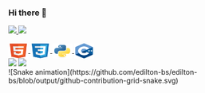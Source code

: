 ### Hi there 👋

<!--
**edilton-bs/edilton-bs** is a ✨ _special_ ✨ repository because its `README.md` (this file) appears on your GitHub profile.

Here are some ideas to get you started:

- 🔭 I’m currently working on ...
- 🌱 I’m currently learning ...
- 👯 I’m looking to collaborate on ...
- 🤔 I’m looking for help with ...
- 💬 Ask me about ...
- 📫 How to reach me: ...
- 😄 Pronouns: ...
- ⚡ Fun fact: ...
-->
<div> 
<a href="https://github.com/edilton-bs">
<img height="160em" src="https://github-readme-stats.vercel.app/api/top-langs/?username=edilton-bs&layout=compact&langs_count=7&theme=dracula"/>
<img height="160em" src="https://github-readme-stats.vercel.app/api?username=edilton-bs&show_icons=true&theme=dracula&include_all_commits=true&count_private=true"/>
 
  <div style="display: inline_block"><br>
  <img align="center" alt="HTML" height="30" width="40" src="https://raw.githubusercontent.com/devicons/devicon/master/icons/html5/html5-original.svg">
  <img align="center" alt="CSS" height="30" width="40" src="https://raw.githubusercontent.com/devicons/devicon/master/icons/css3/css3-original.svg">
  <img align="center" alt="Python" height="30" width="40" src="https://raw.githubusercontent.com/devicons/devicon/master/icons/python/python-original.svg">
  <img align="center" alt="C++" height="30" width="40" src="https://raw.githubusercontent.com/devicons/devicon/master/icons/cplusplus/cplusplus-original.svg">

 <br>
  <a href="https://www.instagram.com/edilton-brandao/" target="_blank"><img src="https://img.shields.io/badge/-Instagram-%23E4405F?style=for-the-badge&logo=instagram&logoColor=white" target="_blank"></a>
  <a href="https://www.linkedin.com/in/edilton-brand%C3%A3o-87b9761a2/" target="_blank"><img src="https://img.shields.io/badge/-LinkedIn-%230077B5?style=for-the-badge&logo=linkedin&logoColor=white" target="_blank"></a> <br>
![Snake animation](https://github.com/edilton-bs/edilton-bs/blob/output/github-contribution-grid-snake.svg)
 
</div>
 </div>
